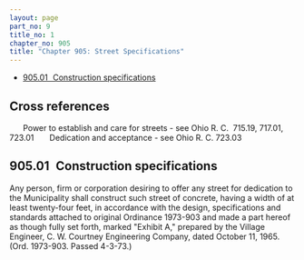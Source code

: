 ```yaml
---
layout: page
part_no: 9
title_no: 1
chapter_no: 905
title: "Chapter 905: Street Specifications"
---
```


* [905.01   Construction specifications](#90501-construction-specifications)

## Cross references

      Power to establish and care for streets - see Ohio R. C.  715.19, 717.01, 723.01
      Dedication and acceptance - see Ohio R. C. 723.03

## 905.01   Construction specifications

Any person, firm or corporation desiring to offer any street for dedication
to the Municipality shall construct such street of concrete, having a width of
at least twenty-four feet, in accordance with the design, specifications and
standards attached to original Ordinance 1973-903 and made a part hereof as
though fully set forth, marked "Exhibit A," prepared by the Village Engineer,
C. W. Courtney Engineering Company, dated October 11, 1965.  
(Ord. 1973-903. Passed 4-3-73.)
